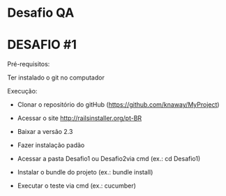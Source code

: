 # Desafio QA

# DESAFIO #1

Pré-requisitos:

  Ter instalado o git no computador

Execução:

  - Clonar o repositório do gitHub (https://github.com/knaway/MyProject)
  
  - Acessar o site http://railsinstaller.org/pt-BR
  
  - Baixar a versão 2.3
  
  - Fazer instalação padão
  
  - Acessar a pasta Desafio1 ou Desafio2via cmd (ex.: cd Desafio1)
  
  - Instalar o bundle do projeto (ex.: bundle install)
  
  - Executar o teste via cmd (ex.: cucumber)
